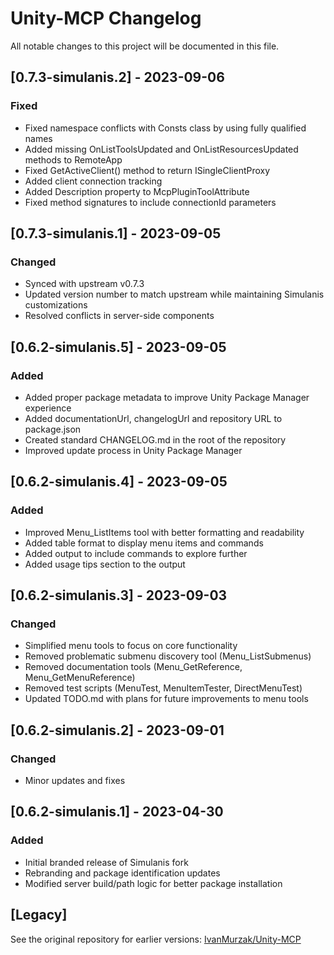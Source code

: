 # Unity-MCP Changelog

All notable changes to this project will be documented in this file.

## [0.7.3-simulanis.2] - 2023-09-06
### Fixed
- Fixed namespace conflicts with Consts class by using fully qualified names
- Added missing OnListToolsUpdated and OnListResourcesUpdated methods to RemoteApp
- Fixed GetActiveClient() method to return ISingleClientProxy
- Added client connection tracking
- Added Description property to McpPluginToolAttribute
- Fixed method signatures to include connectionId parameters

## [0.7.3-simulanis.1] - 2023-09-05
### Changed
- Synced with upstream v0.7.3
- Updated version number to match upstream while maintaining Simulanis customizations
- Resolved conflicts in server-side components

## [0.6.2-simulanis.5] - 2023-09-05
### Added
- Added proper package metadata to improve Unity Package Manager experience
- Added documentationUrl, changelogUrl and repository URL to package.json
- Created standard CHANGELOG.md in the root of the repository
- Improved update process in Unity Package Manager

## [0.6.2-simulanis.4] - 2023-09-05
### Added
- Improved Menu_ListItems tool with better formatting and readability
- Added table format to display menu items and commands
- Added output to include commands to explore further
- Added usage tips section to the output

## [0.6.2-simulanis.3] - 2023-09-03
### Changed
- Simplified menu tools to focus on core functionality
- Removed problematic submenu discovery tool (Menu_ListSubmenus)
- Removed documentation tools (Menu_GetReference, Menu_GetMenuReference)
- Removed test scripts (MenuTest, MenuItemTester, DirectMenuTest)
- Updated TODO.md with plans for future improvements to menu tools

## [0.6.2-simulanis.2] - 2023-09-01
### Changed
- Minor updates and fixes

## [0.6.2-simulanis.1] - 2023-04-30
### Added
- Initial branded release of Simulanis fork
- Rebranding and package identification updates
- Modified server build/path logic for better package installation

## [Legacy]
See the original repository for earlier versions: [IvanMurzak/Unity-MCP](https://github.com/IvanMurzak/Unity-MCP) 
